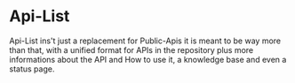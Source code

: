 # Api-List
Api-List ins't just a replacement for Public-Apis it is meant to be way more than that, with a unified format for APIs in the repository plus more informations about the API and How to use it, a knowledge base and even a status page.

